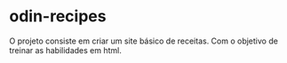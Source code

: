 # odin-recipes
O projeto consiste em criar um site básico de receitas. Com o objetivo de treinar as habilidades em html.